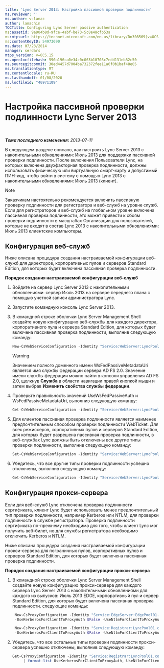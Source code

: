 ```yaml
---
title: 'Lync Server 2013: Настройка пассивной проверки подлинности'
ms.reviewer: ''
ms.author: v-lanac
author: lanachin
TOCTitle: Configuring Lync Server passive authentication
ms:assetid: 9a904b8d-9fce-4abf-be73-5c8e48cfb53a
ms:mtpsurl: https://technet.microsoft.com/en-us/library/Dn308569(v=OCS.15)
ms:contentKeyID: 54973690
ms.date: 07/23/2014
manager: serdars
mtps_version: v=OCS.15
ms.openlocfilehash: 590a196ca0e34c0c063b10703c7edd131eb82c50
ms.sourcegitcommit: 30ed4457d7004ba732372fee11a6f0b1baf48e05
ms.translationtype: MT
ms.contentlocale: ru-RU
ms.lasthandoff: 01/08/2020
ms.locfileid: "40971109"
---
```

<div data-xmlns="http://www.w3.org/1999/xhtml">

<div class="topic" data-xmlns="http://www.w3.org/1999/xhtml" data-msxsl="urn:schemas-microsoft-com:xslt" data-cs="http://msdn.microsoft.com/en-us/">

<div data-asp="http://msdn2.microsoft.com/asp">

# <a name="configuring-lync-server-2013-passive-authentication"></a>Настройка пассивной проверки подлинности Lync Server 2013

</div>

<div id="mainSection">

<div id="mainBody">

<span> </span>

_**Тема последнего изменения:** 2013-07-11_

В следующем разделе описано, как настроить Lync Server 2013 с накопительными обновлениями: Июль 2013 для поддержки пассивной проверки подлинности. После включения Пользователи Lync, на которых включена двухфакторная проверка подлинности, должны использовать физическую или виртуальную смарт-карту и допустимый ПИН-код, чтобы войти в систему с помощью Lync 2013 с накопительными обновлениями: Июль 2013 (клиент).

<div class="">


> [!NOTE]  
> Заказчикам настоятельно рекомендуется включить пассивную проверку подлинности для регистратора и веб-служб на уровне служб. Если для регистраторов и веб-служб на глобальном уровне включена пассивная проверка подлинности, это может привести к сбоям проверки подлинности в масштабах Организации для пользователей, которые не входят в состав Lync 2013 с накопительными обновлениями: Июль 2013 клиентские компьютеры.



</div>

<div>

## <a name="web-service-configuration"></a>Конфигурация веб-служб

Ниже описана процедура создания настраиваемой конфигурации веб-служб для директоров, корпоративных пулов и серверов Standard Edition, для которых будет включена пассивная проверка подлинности.

**Порядок создания настраиваемой конфигурации веб-служб**

1.  Войдите на сервер Lync Server 2013 с накопительными обновлениями: сервер Июль 2013 на сервере переднего плана с помощью учетной записи администратора Lync.

2.  Запустите командную консоль Lync Server 2013.

3.  В командной строке оболочки Lync Server Management Shell создайте новую конфигурацию веб-службы для каждого директора, корпоративного пула и сервера Standard Edition, для которых будет включена пассивная проверка подлинности, выполнив следующую команду:
    ```powershell
    New-CsWebServiceConfiguration -Identity "Service:WebServer:LyncPool01.contoso.com" -UseWsFedPassiveAuth $true -WsFedPassiveMetadataUri https://dc.contoso.com/federationmetadata/2007-06/federationmetadata.xml
    ```

    <div class="">
    

    > [!WARNING]  
    > Значением полного доменного имени WsFedPassiveMetadataUri является имя службы федерации сервера AD FS 2.0. Значение имени службы федерации можно найти в консоли управления AD FS 2.0, щелкнув <STRONG>Служба</STRONG> в области навигации правой кнопкой мыши и затем выбрав <STRONG>Изменить свойства службы федерации</STRONG>.

    
    </div>

4.  Проверьте правильность значений UseWsFedPassiveAuth и WsFedPassiveMetadataUri, выполнив следующую команду:
     ```powershell
     Get-CsWebServiceConfiguration -identity "Service:WebServer:LyncPool01.contoso.com" | format-list UseWsFedPassiveAuth, WsFedPassiveMetadataUri
     ```
5.  Для клиентов пассивная проверка подлинности является наименее предпочтительным способом проверки подлинности WebTicket. Для всех режиссеров, корпоративных пулов и серверов Standard Edition, для которых будет разрешена пассивная проверка подлинности, в веб-службах Lync должны быть отключены все другие типы проверки подлинности, выполнив следующую команду:
    ```powershell
    Set-CsWebServiceConfiguration -Identity "Service:WebServer:LyncPool01.contoso.com" -UseCertificateAuth $false -UsePinAuth $false -UseWindowsAuth NONE
     ```
6.  Убедитесь, что все другие типы проверки подлинности успешно отключены, выполнив следующую команду:
    ```powershell
    Get-CsWebServiceConfiguration -Identity "Service:WebServer:LyncPool01.contoso.com" | format-list UseCertificateAuth, UsePinAuth, UseWindowsAuth
     ```
</div>

<div>

## <a name="proxy-configuration"></a>Конфигурация прокси-сервера

Если для веб-служб Lync отключена проверка подлинности сертификата, клиент Lync будет использовать менее предпочтительный тип проверки подлинности, например Kerberos или NTLM, для проверки подлинности в службе регистратора. Проверка подлинности сертификата по-прежнему необходима для того, чтобы клиент Lync мог получить веб-билет, но для службы регистратора необходимо отключить Kerberos и NTLM.

Ниже описана процедура создания настраиваемой конфигурации прокси-сервера для пограничных пулов, корпоративных пулов и серверов Standard Edition, для которых будет включена пассивная проверка подлинности.

**Порядок создания настраиваемой конфигурации прокси-сервера**

1.  В командной строке оболочки Lync Server Management Shell создайте новую конфигурацию прокси-сервера для каждого сервера Lync Server 2013 с накопительными обновлениями для каждого из выпусков: Июль 2013 EDGE, корпоративный пул и сервер Standard Edition, для которых будет включена пассивная проверка подлинности. следующие команды:
    
       ```powershell
        New-CsProxyConfiguration -Identity "Service:EdgeServer:EdgePool01.contoso.com" 
        -UseKerberosForClientToProxyAuth $False -UseNtlmForClientToProxyAuth $False
       ```
    
       ```powershell
        New-CsProxyConfiguration -Identity "Service:Registrar:LyncPool01.contoso.com" 
        -UseKerberosForClientToProxyAuth $False -UseNtlmForClientToProxyAuth $False
       ```

2.  Убедитесь, что все остальные типы проверки подлинности прокси-сервера успешно отключены, выполнив следующую команду:
    ```powershell
    Get-CsProxyConfiguration -Identity "Service:Registrar:LyncPool01.contoso.com"
         | format-list UseKerberosForClientToProxyAuth, UseNtlmForClientToProxyAuth, UseCertifcateForClientToProxyAuth
     ```
</div>

</div>

<span> </span>

</div>

</div>

</div>

